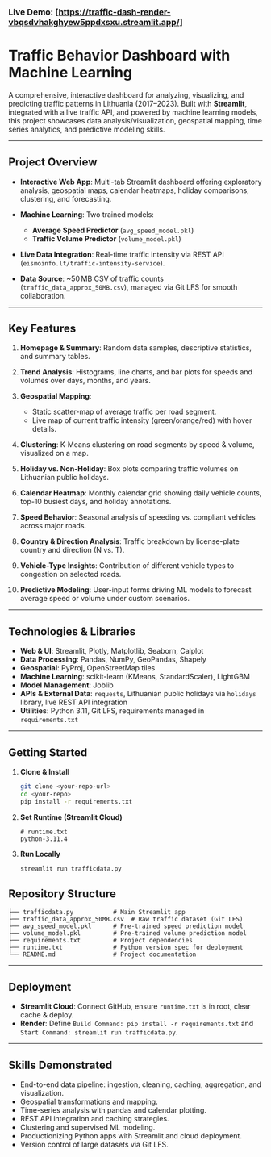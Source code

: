 ### Live Demo: [https://traffic-dash-render-vbqsdvhakghyew5ppdxsxu.streamlit.app/]

# Traffic Behavior Dashboard with Machine Learning 

A comprehensive, interactive dashboard for analyzing, visualizing, and predicting traffic patterns in Lithuania (2017–2023). Built with **Streamlit**, integrated with a live traffic API, and powered by machine learning models, this project showcases data analysis/visualization, geospatial mapping, time series analytics, and predictive modeling skills.

---

## Project Overview

* **Interactive Web App**: Multi-tab Streamlit dashboard offering exploratory analysis, geospatial maps, calendar heatmaps, holiday comparisons, clustering, and forecasting.
* **Machine Learning**: Two trained models:

  * **Average Speed Predictor** (`avg_speed_model.pkl`)
  * **Traffic Volume Predictor** (`volume_model.pkl`)
* **Live Data Integration**: Real-time traffic intensity via REST API (`eismoinfo.lt/traffic-intensity-service`).
* **Data Source**: \~50 MB CSV of traffic counts (`traffic_data_approx_50MB.csv`), managed via Git LFS for smooth collaboration.

---

## Key Features

1. **Homepage & Summary**: Random data samples, descriptive statistics, and summary tables.
2. **Trend Analysis**: Histograms, line charts, and bar plots for speeds and volumes over days, months, and years.
3. **Geospatial Mapping**:

   * Static scatter-map of average traffic per road segment.
   * Live map of current traffic intensity (green/orange/red) with hover details.
4. **Clustering**: K‑Means clustering on road segments by speed & volume, visualized on a map.
5. **Holiday vs. Non-Holiday**: Box plots comparing traffic volumes on Lithuanian public holidays.
6. **Calendar Heatmap**: Monthly calendar grid showing daily vehicle counts, top-10 busiest days, and holiday annotations.
7. **Speed Behavior**: Seasonal analysis of speeding vs. compliant vehicles across major roads.
8. **Country & Direction Analysis**: Traffic breakdown by license-plate country and direction (N vs. T).
9. **Vehicle-Type Insights**: Contribution of different vehicle types to congestion on selected roads.
10. **Predictive Modeling**: User-input forms driving ML models to forecast average speed or volume under custom scenarios.

---

## Technologies & Libraries

* **Web & UI**: Streamlit, Plotly, Matplotlib, Seaborn, Calplot
* **Data Processing**: Pandas, NumPy, GeoPandas, Shapely
* **Geospatial**: PyProj, OpenStreetMap tiles
* **Machine Learning**: scikit-learn (KMeans, StandardScaler), LightGBM
* **Model Management**: Joblib
* **APIs & External Data**: `requests`, Lithuanian public holidays via `holidays` library, live REST API integration
* **Utilities**: Python 3.11, Git LFS, requirements managed in `requirements.txt`

---

## Getting Started

1. **Clone & Install**

   ```bash
   git clone <your-repo-url>
   cd <your-repo>
   pip install -r requirements.txt
   ```
2. **Set Runtime (Streamlit Cloud)**

   ```text
   # runtime.txt
   python-3.11.4
   ```
3. **Run Locally**

   ```bash
   streamlit run trafficdata.py
   ```

## Repository Structure

```text
├── trafficdata.py           # Main Streamlit app
├── traffic_data_approx_50MB.csv  # Raw traffic dataset (Git LFS)
├── avg_speed_model.pkl      # Pre-trained speed prediction model
├── volume_model.pkl         # Pre-trained volume prediction model
├── requirements.txt         # Project dependencies
├── runtime.txt              # Python version spec for deployment
└── README.md                # Project documentation
```

---

## Deployment

* **Streamlit Cloud**: Connect GitHub, ensure `runtime.txt` is in root, clear cache & deploy.
* **Render**: Define `Build Command: pip install -r requirements.txt` and `Start Command: streamlit run trafficdata.py`.

---

## Skills Demonstrated

* End-to-end data pipeline: ingestion, cleaning, caching, aggregation, and visualization.
* Geospatial transformations and mapping.
* Time-series analysis with pandas and calendar plotting.
* REST API integration and caching strategies.
* Clustering and supervised ML modeling.
* Productionizing Python apps with Streamlit and cloud deployment.
* Version control of large datasets via Git LFS.


